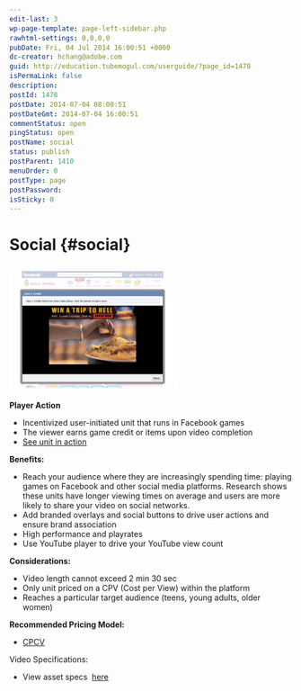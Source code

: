 ```yaml
---
edit-last: 3
wp-page-template: page-left-sidebar.php
rawhtml-settings: 0,0,0,0
pubDate: Fri, 04 Jul 2014 16:00:51 +0000
dc-creator: hchang@adobe.com
guid: http://education.tubemogul.com/userguide/?page_id=1478
isPermaLink: false
description: 
postId: 1478
postDate: 2014-07-04 08:00:51
postDateGmt: 2014-07-04 16:00:51
commentStatus: open
pingStatus: open
postName: social
status: publish
postParent: 1410
menuOrder: 0
postType: page
postPassword: 
isSticky: 0
---
```


# Social {#social}

## [ ![fb](assets/fb-300x208.png)](assets/fb.png)

**Player Action**

* Incentivized user-initiated unit that runs in Facebook games
* The viewer earns game credit or items upon video completion
* [See unit in action](http://www.tubemogul.com/marketing/showcase/social-media-games.html)

**Benefits:**

* Reach your audience where they are increasingly spending time: playing games on Facebook and other social media platforms. Research shows these units have longer viewing times on average and users are more likely to share your video on social networks.
* Add branded overlays and social buttons to drive user actions and ensure brand association
* High performance and playrates
* Use YouTube player to drive your YouTube view count

**Considerations:**

* Video length cannot exceed 2 min 30 sec
* Only unit priced on a CPV (Cost per View) within the platform
* Reaches a particular target audience (teens, young adults, older women)

**Recommended Pricing Model:**

* [CPCV](performance-pricing.md)

Video Specifications:

* View asset specs&nbsp; [here](ad-specs.md)

